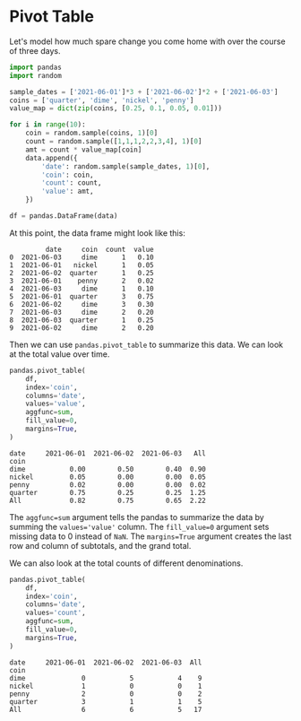 # Pivot Table

Let's model how much spare change you come home with over the course of three
days.

```python
import pandas
import random

sample_dates = ['2021-06-01']*3 + ['2021-06-02']*2 + ['2021-06-03']
coins = ['quarter', 'dime', 'nickel', 'penny']
value_map = dict(zip(coins, [0.25, 0.1, 0.05, 0.01]))

for i in range(10):
    coin = random.sample(coins, 1)[0]
    count = random.sample([1,1,1,2,2,3,4], 1)[0]
    amt = count * value_map[coin]
    data.append({
        'date': random.sample(sample_dates, 1)[0],
        'coin': coin,
        'count': count,
        'value': amt,
    })

df = pandas.DataFrame(data)
```

At this point, the data frame might look like this:

```
         date     coin  count  value
0  2021-06-03     dime      1   0.10
1  2021-06-01   nickel      1   0.05
2  2021-06-02  quarter      1   0.25
3  2021-06-01    penny      2   0.02
4  2021-06-03     dime      1   0.10
5  2021-06-01  quarter      3   0.75
6  2021-06-02     dime      3   0.30
7  2021-06-03     dime      2   0.20
8  2021-06-03  quarter      1   0.25
9  2021-06-02     dime      2   0.20
```

Then we can use `pandas.pivot_table` to summarize this data. We can look at the
total value over time.

```python
pandas.pivot_table(
    df,
    index='coin',
    columns='date',
    values='value',
    aggfunc=sum,
    fill_value=0,
    margins=True,
)
```
```
date     2021-06-01  2021-06-02  2021-06-03   All
coin
dime           0.00        0.50        0.40  0.90
nickel         0.05        0.00        0.00  0.05
penny          0.02        0.00        0.00  0.02
quarter        0.75        0.25        0.25  1.25
All            0.82        0.75        0.65  2.22
```

The `aggfunc=sum` argument tells the pandas to summarize the data by summing
the `values='value'` column. The `fill_value=0` argument sets missing data to 0
instead of `NaN`. The `margins=True` argument creates the last row and column
of subtotals, and the grand total.

We can also look at the total counts of different denominations.

```python
pandas.pivot_table(
    df,
    index='coin',
    columns='date',
    values='count',
    aggfunc=sum,
    fill_value=0,
    margins=True,
)
```
```
date     2021-06-01  2021-06-02  2021-06-03  All
coin
dime              0           5           4    9
nickel            1           0           0    1
penny             2           0           0    2
quarter           3           1           1    5
All               6           6           5   17
```
